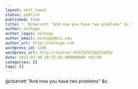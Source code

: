```yaml
---
layout: aktt_tweet
status: publish
published: true
title: ! '@cbarrett "And now you have two problems" &c.'
author: nelhage
author_login: nelhage
author_email: nelhage@mit.edu
author_url: http://nelhage.com
wordpress_id: 1346
wordpress_url: http://twitter-97470291508334592
date: 2011-07-30 20:55:03.000000000 +02:00
categories: []
tags: []
---
```

@cbarrett "And now you have two problems" &c.

